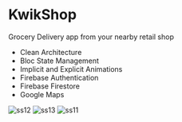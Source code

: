 # KwikShop

Grocery Delivery app from your nearby retail shop
- Clean Architecture
- Bloc State Management
- Implicit and Explicit Animations
- Firebase Authentication
- Firebase Firestore
- Google Maps

  
![ss12](https://github.com/YagnikBarasiya23/KwikShop/assets/119105452/dbabf895-8e59-4ced-b3ef-5ff2948ec7bd)
![ss13](https://github.com/YagnikBarasiya23/KwikShop/assets/119105452/60215e3e-a20b-45f2-ad6e-fcfe70c4c03f)
![ss11](https://github.com/YagnikBarasiya23/KwikShop/assets/119105452/ed2dddaa-48e7-475d-b5b2-90d2d3d9140d)






